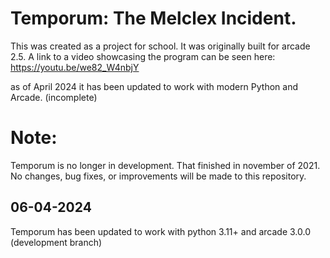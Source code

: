 # Temporum: The Melclex Incident.
This was created as a project for school. It was originally built for arcade 2.5.
A link to a video showcasing the program can be seen here: https://youtu.be/we82_W4nbjY

as of April 2024 it has been updated to work with modern Python and Arcade. (incomplete)

# Note:
Temporum is no longer in development. That finished in november of 2021. No changes, bug fixes, or improvements will be made to this repository.

## 06-04-2024
Temporum has been updated to work with python 3.11+ and arcade 3.0.0 (development branch)
